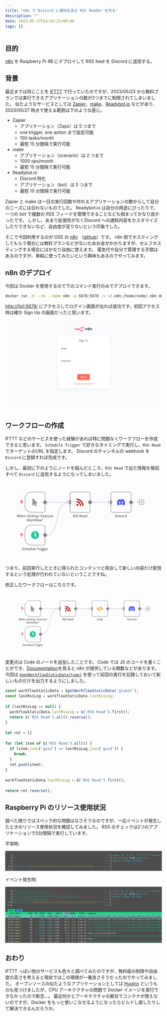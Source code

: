 ```yaml
---
title: "n8n で Discord に通知を送る RSS Reader を作る"
description: ""
date: 2023-05-27T14:42:21+09:00
tags: []
---
```


## 目的

[n8n](https://github.com/n8n-io/n8n) を Raspberry Pi 4B にデプロイして RSS feed を Discord に送信する。

## 背景

最近までは同じことを [IFTTT](https://ifttt.com/explore) で行っていたのですが、2023/05/23 から無料プランでは実行できるアプリケーションの数が2つまでに制限されてしまいました。
似たようなサービスとしては [Zapier](https://zapier.com/)、[make](https://www.make.com/)、[Readybot.io](https://readybot.io/) などがあり、2023/05/27 時点で使える範囲は下のような感じ。

- Zapier
  - アプリケーション（Zaps）は 5 つまで
  - one trigger, one action まで設定可能
  - 100 tasks/month
  - 最短 15 分間隔で実行可能
- make
  - アプリケーション（scenario）は 2 つまで
  - 1000 ops/month
  - 最短 15 分間隔で実行可能
- Readybot.io
  - Discord 特化
  - アプリケーション（bot）は 5 つまで
  - 最短 10 分間隔で実行可能

Zapier と make は一日の実行回数や作れるアプリケーションの数からして自分のニーズには合わないものでした。
Readybot.io は自分の用途にぴったりで、一つの bot で複数の RSS フィードを管理できることなども相まってかなり良かったです。
しかし、あまり拡張性がなくDiscord への通知内容をカスタマイズしたりできないなど、自由度が足りないという印象でした。

そこで今回利用するのが OSS の [n8n](https://n8n.io/) （[github](https://github.com/n8n-io/n8n)）です。
n8n 側でホスティングしてもらう場合には無料プランなどがないためお金がかかりますが、セルフホスティングする場合にはかなり自由に使えます。
電気代や自分で管理する手間はあるのですが、単純に使ってみたいという興味もあるのでやってみます。

## n8n のデプロイ

今回は Docker を使用するので下のコマンド実行のみでデプロイできます。

```sh
docker run -d --rm --name n8n -p 5678:5678 -v ~/.n8n:/home/node/.n8n docker.n8n.io/n8nio/n8n
```

<http://[ip]:5678/> にアクセスしてログイン画面が出れば成功です。初回アクセス時は確か Sign Up の画面だったと思います。

![](n8n_signin.png)

## ワークフローの作成

IFTTT などのサービスを使った経験があれば特に問題なくワークフローを作成できると思います。
`Schedule Trigger` で好きなタイミングで実行し、`RSS Read` でターゲットのURL を指定します。
Discord のチャンネルの webhook を `Discord` に登録すれば完成です。

しかし、最初に下のようにノードを組んだところ、`RSS Read` で出た情報を毎回すべて `Discord` に送信するようになってしまいました。

![](workflow_failed.png)

つまり、前回実行したときに得られたコンテンツと照合して新しい内容だけ配信するという処理が行われていないということですね。

修正したワークフローはこちらです。

![](workflow.png)

変更点は Code のノードを追加したことです。
Code では JS のコードを書くことができ、[Documentation](https://docs.n8n.io/code-examples/)を見ると n8n が提供している関数などがあります。
今回は [`$getWorkflowStaticData(type)`](https://docs.n8n.io/code-examples/methods-variables-examples/get-workflow-static-data/) を使って前回の実行を記録しておいて新しいものだけを出力するようにしました。

```js
const workflowStaticData = $getWorkflowStaticData('global');
const lastRssLog = workflowStaticData.lastRssLog;

if (lastRssLog == null) {
  workflowStaticData.lastRssLog = $('RSS Read').first();
  return $('RSS Read').all().reverse();
}

let ret = []

for (let item of $('RSS Read').all()) {
  if (item.json['guid'] == lastRssLog.json['guid']) {
    break;
  }
  ret.push(item);
}

workflowStaticData.lastRssLog = $('RSS Read').first();

return ret.reverse();
```

## Raspberry Pi のリソース使用状況

調べた限りではスペック的な問題はなさそうなのですが、一応イベントが発生したときのリソース使用状況を確認してみました。
RSS のチェックは2つのアプリケーションで5分間隔で実行しています。

平常時:

![](cpu_mem_idle.png)

イベント発生時:

![](cpu_mem.png)

## おわり

IFTTT っぽい他のサービスも色々と調べてみたのですが、無料版の制限や自由度の高さを考えると現状ではこの環境が一番良さそうだったのでやってみました。
オープンソースの似たようなアプリケーションとしては [Huginn](https://github.com/huginn/huginn) というものも見つけましたが、CPU アーキテクチャの問題で Docker イメージを実行できなかったので断念…。
最近何かとアーキテクチャの都合でコンテナが使えないのですが、Docker をもっと使いこなせるようになったらビルドし直したりして解決できるんだろうか。
